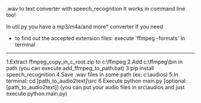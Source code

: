 .wav to text converter with speech_recognition
It works in command line too!

In util.py you have a mp3/m4a/and more* converter if you need

* to find out the accepted extension files:
execute 'ffmpeg -formats' in terminal

---------------------------------------------------

1.Extract ffmpeg_copy_in_c_root.zip to c:\ffmpeg
2.Add c:\ffmpeg\bin in path (you can execute add_ffmpeg_to_path.bat)
3.pip install speech_recognition
4.Save .wav files in some path (ex: c:\audios)
5.In terminal: cd [path_to_audio2text]\src
6.Execute python main.py [optional: [path_to_audio2text]]
(you can put your audio files in src\audios and just execute python.main.py)
